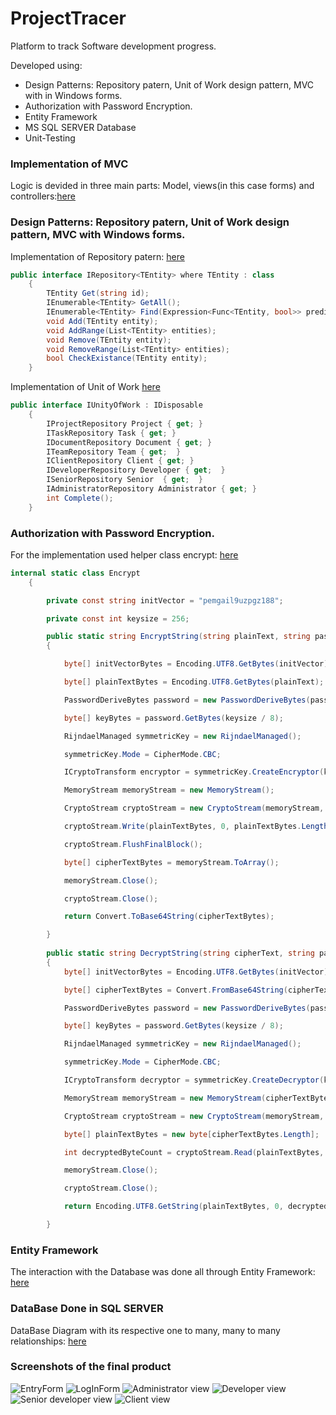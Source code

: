 # ProjectTracer
Platform to track Software development progress. 

Developed using: 

- Design Patterns: Repository patern, Unit of Work design pattern, MVC with in Windows forms. 
- Authorization with Password Encryption. 
- Entity Framework
- MS SQL SERVER Database
- Unit-Testing

### Implementation of MVC 

Logic is devided in three main parts: Model, views(in this case forms) and controllers:[here](/master/ProjectTracer)

### Design Patterns: Repository patern, Unit of Work design pattern, MVC with Windows forms. 

Implementation of Repository patern: [here](ProjectTracer/Repository/RepositoryControl/IRepository.cs)
```c#
public interface IRepository<TEntity> where TEntity : class
    {
        TEntity Get(string id);
        IEnumerable<TEntity> GetAll();
        IEnumerable<TEntity> Find(Expression<Func<TEntity, bool>> predicate);
        void Add(TEntity entity);
        void AddRange(List<TEntity> entities);
        void Remove(TEntity entity);
        void RemoveRange(List<TEntity> entities);
        bool CheckExistance(TEntity entity); 
    }
```

Implementation of Unit of Work [here](/ProjectTracer/Repository/RepositoryControl/IUnityOfWork.cs)
```c#
public interface IUnityOfWork : IDisposable
    {
        IProjectRepository Project { get; }
        ITaskRepository Task { get; }
        IDocumentRepository Document { get; }
        ITeamRepository Team { get;  }
        IClientRepository Client { get; }
        IDeveloperRepository Developer { get;  } 
        ISeniorRepository Senior  { get;  }
        IAdministratorRepository Administrator { get; }
        int Complete();
    }
```

### Authorization with Password Encryption.
For the implementation used helper class encrypt: [here](/ProjectTracer/Controllers/Helpers/Encrypt.cs)
```c#
internal static class Encrypt
    {

        private const string initVector = "pemgail9uzpgz188";

        private const int keysize = 256;

        public static string EncryptString(string plainText, string passPhrase)
        {

            byte[] initVectorBytes = Encoding.UTF8.GetBytes(initVector);

            byte[] plainTextBytes = Encoding.UTF8.GetBytes(plainText);

            PasswordDeriveBytes password = new PasswordDeriveBytes(passPhrase, null);

            byte[] keyBytes = password.GetBytes(keysize / 8);

            RijndaelManaged symmetricKey = new RijndaelManaged();

            symmetricKey.Mode = CipherMode.CBC;

            ICryptoTransform encryptor = symmetricKey.CreateEncryptor(keyBytes, initVectorBytes);

            MemoryStream memoryStream = new MemoryStream();

            CryptoStream cryptoStream = new CryptoStream(memoryStream, encryptor, CryptoStreamMode.Write);

            cryptoStream.Write(plainTextBytes, 0, plainTextBytes.Length);

            cryptoStream.FlushFinalBlock();

            byte[] cipherTextBytes = memoryStream.ToArray();

            memoryStream.Close();

            cryptoStream.Close();

            return Convert.ToBase64String(cipherTextBytes);

        }
      
        public static string DecryptString(string cipherText, string passPhrase)
        {
            byte[] initVectorBytes = Encoding.UTF8.GetBytes(initVector);

            byte[] cipherTextBytes = Convert.FromBase64String(cipherText);

            PasswordDeriveBytes password = new PasswordDeriveBytes(passPhrase, null);

            byte[] keyBytes = password.GetBytes(keysize / 8);

            RijndaelManaged symmetricKey = new RijndaelManaged();

            symmetricKey.Mode = CipherMode.CBC;

            ICryptoTransform decryptor = symmetricKey.CreateDecryptor(keyBytes, initVectorBytes);

            MemoryStream memoryStream = new MemoryStream(cipherTextBytes);

            CryptoStream cryptoStream = new CryptoStream(memoryStream, decryptor, CryptoStreamMode.Read);

            byte[] plainTextBytes = new byte[cipherTextBytes.Length];

            int decryptedByteCount = cryptoStream.Read(plainTextBytes, 0, plainTextBytes.Length);

            memoryStream.Close();

            cryptoStream.Close();

            return Encoding.UTF8.GetString(plainTextBytes, 0, decryptedByteCount);

        }

```

### Entity Framework
The interaction with the Database was done all through Entity Framework: [here](/ProjectTracer/ProjectTracerDataModel.Context.cs)

### DataBase Done in SQL SERVER
DataBase Diagram with its respective one to many, many to many relationships: [here](/ProjectTracer/DataBaseBuckUp)

### Screenshots of the final product

![EntryForm](/ProjectTracer/Screenshots/img.png)
![LogInForm](/ProjectTracer/Screenshots/img.png)
![Administrator view](/ProjectTracer/Screenshots/img.png)
![Developer view](/ProjectTracer/Screenshots/img.png)
![Senior developer view](/ProjectTracer/screenShots/img.png)
![Client view](/ProjectTracer/screenShots/img.png)
